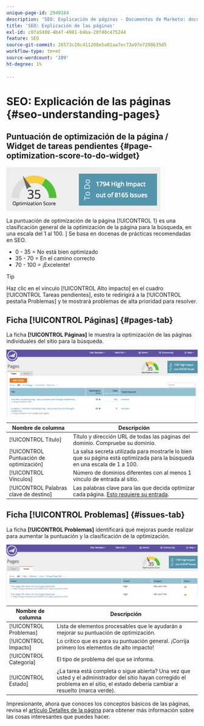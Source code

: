 ```yaml
---
unique-page-id: 2949184
description: 'SEO: Explicación de páginas - Documentos de Marketo: documentación del producto'
title: 'SEO: Explicación de las páginas'
exl-id: c0fa5408-4b4f-4981-b4ba-20f40c475244
feature: SEO
source-git-commit: 26573c20c411208e5a01aa7ec73a97e7208b35d5
workflow-type: tm+mt
source-wordcount: '289'
ht-degree: 1%

---
```


# SEO: Explicación de las páginas {#seo-understanding-pages}

## Puntuación de optimización de la página / Widget de tareas pendientes {#page-optimization-score-to-do-widget}

![](assets/image2014-9-17-21-3a52-3a3.png)

La puntuación de optimización de la página [!UICONTROL 1} es una clasificación general de la optimización de la página para la búsqueda, en una escala del 1 al 100. ] Se basa en docenas de prácticas recomendadas en SEO.

* 0 - 35 = No está bien optimizado
* 35 - 70 = En el camino correcto
* 70 - 100 = ¡Excelente!

>[!TIP]
>
>Haz clic en el vínculo [!UICONTROL Alto impacto] en el cuadro [!UICONTROL Tareas pendientes], esto te redirigirá a la [!UICONTROL pestaña Problemas] y te mostrará problemas de alta prioridad para resolver.

## Ficha [!UICONTROL Páginas] {#pages-tab}

La ficha **[!UICONTROL Páginas]** le muestra la optimización de las páginas individuales del sitio para la búsqueda.

![](assets/image2014-9-17-21-3a52-3a41.png)

| Nombre de columna | Descripción |
|---|---|
| [!UICONTROL Título] | Título y dirección URL de todas las páginas del dominio. Compruebe su dominio. |
| [!UICONTROL Puntuación de optimización] | La salsa secreta utilizada para mostrarle lo bien que su página está optimizada para la búsqueda en una escala de 1 a 100. |
| [!UICONTROL Vínculos] | Número de dominios diferentes con al menos 1 vínculo de entrada al sitio. |
| [!UICONTROL Palabras clave de destino] | Las palabras clave para las que decida optimizar cada página. [Esto requiere su entrada](/help/marketo/product-docs/additional-apps/seo/pages/seo-using-the-page-detail-drill-down.md). |

## Ficha [!UICONTROL Problemas] {#issues-tab}

La ficha **[!UICONTROL Problemas]** identificará qué mejoras puede realizar para aumentar la puntuación y la clasificación de la optimización.

![](assets/image2014-9-17-21-3a53-3a15.png)

| Nombre de columna | Descripción |
|---|---|
| [!UICONTROL Problemas] | Lista de elementos procesables que le ayudarán a mejorar su puntuación de optimización. |
| [!UICONTROL Impacto] | Lo crítico que es para su puntuación general. ¡Corrija primero los elementos de alto impacto! |
| [!UICONTROL Categoría] | El tipo de problema del que se informa. |
| [!UICONTROL Estado] | ¿La tarea está completa o sigue abierta? Una vez que usted y el administrador del sitio hayan corregido el problema en el sitio, el estado debería cambiar a resuelto (marca verde). |

Impresionante, ahora que conoces los conceptos básicos de las páginas, revisa el [artículo Detalles de la página](/help/marketo/product-docs/additional-apps/seo/pages/seo-using-the-page-detail-drill-down.md) para obtener más información sobre las cosas interesantes que puedes hacer.
